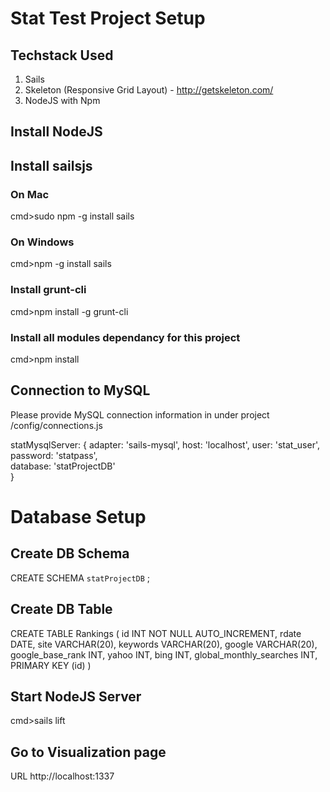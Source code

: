 # Stat Test Project Setup 

## Techstack Used
1. Sails
2. Skeleton (Responsive Grid Layout) - http://getskeleton.com/
3. NodeJS with Npm 

## Install NodeJS 


## Install sailsjs 
### On Mac
cmd>sudo npm -g install sails

### On Windows
cmd>npm -g install sails

### Install grunt-cli
cmd>npm install -g grunt-cli

### Install all modules dependancy for this project
cmd>npm install



## Connection to MySQL

Please provide MySQL connection information in under project /config/connections.js 

 
statMysqlServer: {
     adapter: 'sails-mysql',
     host: 'localhost',
     user: 'stat_user',  
     password: 'statpass',  
     database: 'statProjectDB'  
}


# Database Setup
 
## Create DB Schema
CREATE SCHEMA `statProjectDB` ;

## Create DB Table 

CREATE TABLE Rankings (
	id INT NOT NULL AUTO_INCREMENT,
	rdate DATE,
	site VARCHAR(20),
	keywords VARCHAR(20),
	google VARCHAR(20),
	google_base_rank  INT,
	yahoo INT,
	bing INT,
	global_monthly_searches INT,
	PRIMARY KEY (id)
)
 


## Start NodeJS Server
cmd>sails lift

## Go to Visualization page
URL http://localhost:1337
 



